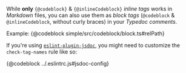 While **only** `{@codeblock}` & `{@inlineCodeblock}` _inline tags_ works in _Markdown_ files, you can also use them as _block tags_ (`@codeblock` & `@inlineCodeblock`, without curly braces) in your _Typedoc comments_.

Example:
{@codeblock simple/src/codeblock/block.ts#relPath}

If you're using [`eslint-plugin-jsdoc`](https://www.npmjs.com/package/eslint-plugin-jsdoc), you might need to customize the `check-tag-names` rule like so:

{@codeblock ../.eslintrc.js#jsdoc-config}
